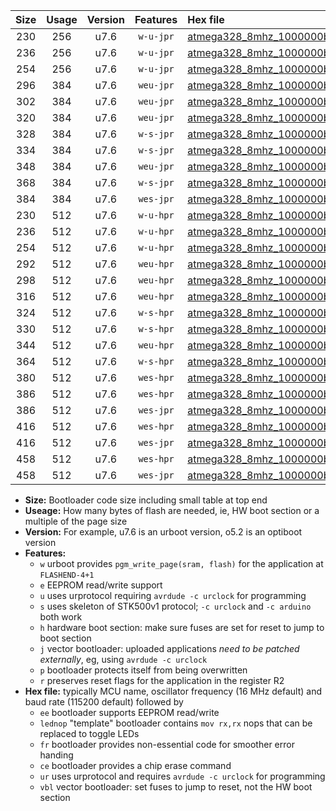 |Size|Usage|Version|Features|Hex file|
|:-:|:-:|:-:|:-:|:--|
|230|256|u7.6|`w-u-jpr`|[atmega328_8mhz_1000000bps_ur_vbl.hex](https://raw.githubusercontent.com/stefanrueger/urboot/main//atmega328_8mhz_1000000bps_ur_vbl.hex)|
|236|256|u7.6|`w-u-jpr`|[atmega328_8mhz_1000000bps_lednop_ur_vbl.hex](https://raw.githubusercontent.com/stefanrueger/urboot/main//atmega328_8mhz_1000000bps_lednop_ur_vbl.hex)|
|254|256|u7.6|`w-u-jpr`|[atmega328_8mhz_1000000bps_lednop_fr_ur_vbl.hex](https://raw.githubusercontent.com/stefanrueger/urboot/main//atmega328_8mhz_1000000bps_lednop_fr_ur_vbl.hex)|
|296|384|u7.6|`weu-jpr`|[atmega328_8mhz_1000000bps_ee_ur_vbl.hex](https://raw.githubusercontent.com/stefanrueger/urboot/main//atmega328_8mhz_1000000bps_ee_ur_vbl.hex)|
|302|384|u7.6|`weu-jpr`|[atmega328_8mhz_1000000bps_ee_lednop_ur_vbl.hex](https://raw.githubusercontent.com/stefanrueger/urboot/main//atmega328_8mhz_1000000bps_ee_lednop_ur_vbl.hex)|
|320|384|u7.6|`weu-jpr`|[atmega328_8mhz_1000000bps_ee_lednop_fr_ur_vbl.hex](https://raw.githubusercontent.com/stefanrueger/urboot/main//atmega328_8mhz_1000000bps_ee_lednop_fr_ur_vbl.hex)|
|328|384|u7.6|`w-s-jpr`|[atmega328_8mhz_1000000bps_vbl.hex](https://raw.githubusercontent.com/stefanrueger/urboot/main//atmega328_8mhz_1000000bps_vbl.hex)|
|334|384|u7.6|`w-s-jpr`|[atmega328_8mhz_1000000bps_lednop_vbl.hex](https://raw.githubusercontent.com/stefanrueger/urboot/main//atmega328_8mhz_1000000bps_lednop_vbl.hex)|
|348|384|u7.6|`weu-jpr`|[atmega328_8mhz_1000000bps_ee_lednop_fr_ce_ur_vbl.hex](https://raw.githubusercontent.com/stefanrueger/urboot/main//atmega328_8mhz_1000000bps_ee_lednop_fr_ce_ur_vbl.hex)|
|368|384|u7.6|`w-s-jpr`|[atmega328_8mhz_1000000bps_lednop_fr_vbl.hex](https://raw.githubusercontent.com/stefanrueger/urboot/main//atmega328_8mhz_1000000bps_lednop_fr_vbl.hex)|
|384|384|u7.6|`wes-jpr`|[atmega328_8mhz_1000000bps_ee_vbl.hex](https://raw.githubusercontent.com/stefanrueger/urboot/main//atmega328_8mhz_1000000bps_ee_vbl.hex)|
|230|512|u7.6|`w-u-hpr`|[atmega328_8mhz_1000000bps_ur.hex](https://raw.githubusercontent.com/stefanrueger/urboot/main//atmega328_8mhz_1000000bps_ur.hex)|
|236|512|u7.6|`w-u-hpr`|[atmega328_8mhz_1000000bps_lednop_ur.hex](https://raw.githubusercontent.com/stefanrueger/urboot/main//atmega328_8mhz_1000000bps_lednop_ur.hex)|
|254|512|u7.6|`w-u-hpr`|[atmega328_8mhz_1000000bps_lednop_fr_ur.hex](https://raw.githubusercontent.com/stefanrueger/urboot/main//atmega328_8mhz_1000000bps_lednop_fr_ur.hex)|
|292|512|u7.6|`weu-hpr`|[atmega328_8mhz_1000000bps_ee_ur.hex](https://raw.githubusercontent.com/stefanrueger/urboot/main//atmega328_8mhz_1000000bps_ee_ur.hex)|
|298|512|u7.6|`weu-hpr`|[atmega328_8mhz_1000000bps_ee_lednop_ur.hex](https://raw.githubusercontent.com/stefanrueger/urboot/main//atmega328_8mhz_1000000bps_ee_lednop_ur.hex)|
|316|512|u7.6|`weu-hpr`|[atmega328_8mhz_1000000bps_ee_lednop_fr_ur.hex](https://raw.githubusercontent.com/stefanrueger/urboot/main//atmega328_8mhz_1000000bps_ee_lednop_fr_ur.hex)|
|324|512|u7.6|`w-s-hpr`|[atmega328_8mhz_1000000bps.hex](https://raw.githubusercontent.com/stefanrueger/urboot/main//atmega328_8mhz_1000000bps.hex)|
|330|512|u7.6|`w-s-hpr`|[atmega328_8mhz_1000000bps_lednop.hex](https://raw.githubusercontent.com/stefanrueger/urboot/main//atmega328_8mhz_1000000bps_lednop.hex)|
|344|512|u7.6|`weu-hpr`|[atmega328_8mhz_1000000bps_ee_lednop_fr_ce_ur.hex](https://raw.githubusercontent.com/stefanrueger/urboot/main//atmega328_8mhz_1000000bps_ee_lednop_fr_ce_ur.hex)|
|364|512|u7.6|`w-s-hpr`|[atmega328_8mhz_1000000bps_lednop_fr.hex](https://raw.githubusercontent.com/stefanrueger/urboot/main//atmega328_8mhz_1000000bps_lednop_fr.hex)|
|380|512|u7.6|`wes-hpr`|[atmega328_8mhz_1000000bps_ee.hex](https://raw.githubusercontent.com/stefanrueger/urboot/main//atmega328_8mhz_1000000bps_ee.hex)|
|386|512|u7.6|`wes-hpr`|[atmega328_8mhz_1000000bps_ee_lednop.hex](https://raw.githubusercontent.com/stefanrueger/urboot/main//atmega328_8mhz_1000000bps_ee_lednop.hex)|
|386|512|u7.6|`wes-jpr`|[atmega328_8mhz_1000000bps_ee_lednop_vbl.hex](https://raw.githubusercontent.com/stefanrueger/urboot/main//atmega328_8mhz_1000000bps_ee_lednop_vbl.hex)|
|416|512|u7.6|`wes-hpr`|[atmega328_8mhz_1000000bps_ee_lednop_fr.hex](https://raw.githubusercontent.com/stefanrueger/urboot/main//atmega328_8mhz_1000000bps_ee_lednop_fr.hex)|
|416|512|u7.6|`wes-jpr`|[atmega328_8mhz_1000000bps_ee_lednop_fr_vbl.hex](https://raw.githubusercontent.com/stefanrueger/urboot/main//atmega328_8mhz_1000000bps_ee_lednop_fr_vbl.hex)|
|458|512|u7.6|`wes-hpr`|[atmega328_8mhz_1000000bps_ee_lednop_fr_ce.hex](https://raw.githubusercontent.com/stefanrueger/urboot/main//atmega328_8mhz_1000000bps_ee_lednop_fr_ce.hex)|
|458|512|u7.6|`wes-jpr`|[atmega328_8mhz_1000000bps_ee_lednop_fr_ce_vbl.hex](https://raw.githubusercontent.com/stefanrueger/urboot/main//atmega328_8mhz_1000000bps_ee_lednop_fr_ce_vbl.hex)|

- **Size:** Bootloader code size including small table at top end
- **Useage:** How many bytes of flash are needed, ie, HW boot section or a multiple of the page size
- **Version:** For example, u7.6 is an urboot version, o5.2 is an optiboot version
- **Features:**
  + `w` urboot provides `pgm_write_page(sram, flash)` for the application at `FLASHEND-4+1`
  + `e` EEPROM read/write support
  + `u` uses urprotocol requiring `avrdude -c urclock` for programming
  + `s` uses skeleton of STK500v1 protocol; `-c urclock` and `-c arduino` both work
  + `h` hardware boot section: make sure fuses are set for reset to jump to boot section
  + `j` vector bootloader: uploaded applications *need to be patched externally*, eg, using `avrdude -c urclock`
  + `p` bootloader protects itself from being overwritten
  + `r` preserves reset flags for the application in the register R2
- **Hex file:** typically MCU name, oscillator frequency (16 MHz default) and baud rate (115200 default) followed by
  + `ee` bootloader supports EEPROM read/write
  + `lednop` "template" bootloader contains `mov rx,rx` nops that can be replaced to toggle LEDs
  + `fr` bootloader provides non-essential code for smoother error handing
  + `ce` bootloader provides a chip erase command
  + `ur` uses urprotocol and requires `avrdude -c urclock` for programming
  + `vbl` vector bootloader: set fuses to jump to reset, not the HW boot section
